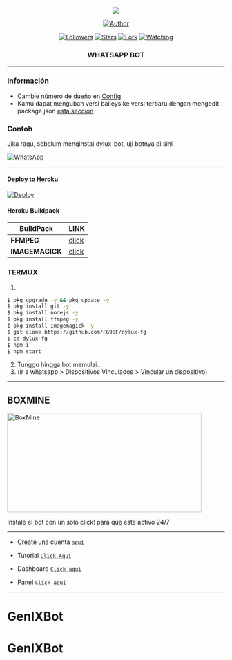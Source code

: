 
<p align="center"> 
<img src="https://genix.eu.org/akebi.jpg" />
<p/>
<p align="center">
<a href="https://github.com/CraXID"><img title="Author" src="https://img.shields.io/badge/CraXID Bot-black?style=for-the-badge&logo=whatsApp"></a>
<p/>
<p align="center">
<a href="https://github.com/CraXID?tab=followers"><img title="Followers" src="https://img.shields.io/github/followers/CraXID?label=Followers&style=social"></a>
<a href="https://github.com/CraXID/genixbot/stargazers/"><img title="Stars" src="https://img.shields.io/github/stars/CraXID/genixbot?&style=social"></a>
<a href="https://github.com/CraXID/genixbot/network/members"><img title="Fork" src="https://img.shields.io/github/forks/CraXID/genixbot?style=social"></a>
<a href="https://github.com/CraXID/genixbot/watchers"><img title="Watching" src="https://img.shields.io/github/watchers/CraXID/dylux-fg?label=Watching&style=social"></a>
</p>



<h3 align="center">WHATSAPP BOT</h3>

***
### Información
- Cambie número de dueño en [Config](https://github.com/CraXID/GenIXBot/blob/main/config.js#L6)
- Kamu dapat mengubah versi baileys ke versi terbaru dengan mengedit package.json [esta sección](https://github.com/CraXID/genixbot/blob/main/package.json#L42)

### Contoh 
Jika ragu, sebelum menginstal dylux-bot, uji botnya di sini

[![WhatsApp](https://img.shields.io/badge/MikaBot-25D366?style=for-the-badge&logo=whatsapp&logoColor=white)](https://zurox.my.id/mylink) 

***

#### Deploy to Heroku
[![Deploy](https://www.herokucdn.com/deploy/button.svg)](https://heroku.com/deploy?template=https://github.com/craxid/genixbot)

#### Heroku Buildpack
| BuildPack | LINK |
|--------|--------|
| **FFMPEG** |[click](https://github.com/jonathanong/heroku-buildpack-ffmpeg-latest) |
| **IMAGEMAGICK** | [click](https://github.com/DuckyTeam/heroku-buildpack-imagemagick) |

### TERMUX
1. 
```sh
$ pkg upgrade -y && pkg update -y
$ pkg install git -y
$ pkg install nodejs -y
$ pkg install ffmpeg -y
$ pkg install imagemagick -y
$ git clone https://github.com/FG98F/dylux-fg
$ cd dylux-fg
$ npm i 
$ npm start
```
2. Tunggu hingga bot memulai...
3.  (ir a whatsapp > Dispositivos Vinculados > Vincular un dispositivo)
---------


## BOXMINE

<a href="https://dash.boxmineworld.com/register?ref=Mb0BN5ny"><img src="https://k.top4top.io/p_2413wh2bh0.jpg" width="450" height="230" alt="BoxMine"/></a>

Instale el bot con un solo click! para que este activo 24/7

---------
* Create una cuenta  [`aquí`](https://dash.boxmineworld.com/register?ref=Mb0BN5ny)
* Tutorial [`Click Aquí`](https://youtu.be/xFqjKN1Qt80)

* Dashboard [`Click aquí`](https://dash.boxmineworld.com)
* Panel [`Click aquí`](https://panel.boxmineworld.com/)

---------
# GenIXBot
# GenIXBot
